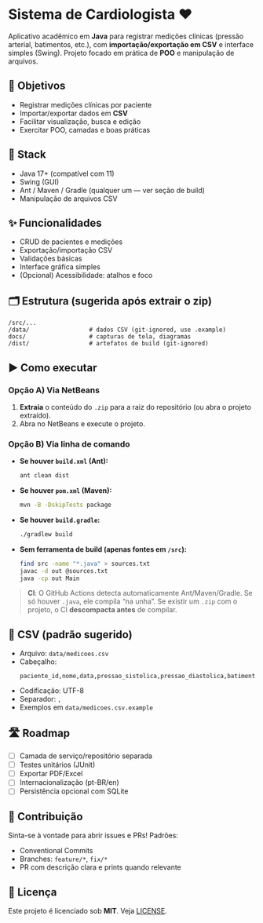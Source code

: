 # Sistema de Cardiologista ❤️

Aplicativo acadêmico em **Java** para registrar medições clínicas (pressão arterial, batimentos, etc.), com **importação/exportação em CSV** e interface simples (Swing). Projeto focado em prática de **POO** e manipulação de arquivos.

## 🎯 Objetivos
- Registrar medições clínicas por paciente
- Importar/exportar dados em **CSV**
- Facilitar visualização, busca e edição
- Exercitar POO, camadas e boas práticas

## 🧰 Stack
- Java 17+ (compatível com 11)
- Swing (GUI)
- Ant / Maven / Gradle (qualquer um — ver seção de build)
- Manipulação de arquivos CSV

## ✨ Funcionalidades
- CRUD de pacientes e medições
- Exportação/importação CSV
- Validações básicas
- Interface gráfica simples
- (Opcional) Acessibilidade: atalhos e foco

## 🗂️ Estrutura (sugerida após extrair o zip)
```
/src/...
/data/                 # dados CSV (git-ignored, use .example)
docs/                  # capturas de tela, diagramas
/dist/                 # artefatos de build (git-ignored)
```

## ▶️ Como executar

### Opção A) Via NetBeans
1. **Extraia** o conteúdo do `.zip` para a raiz do repositório (ou abra o projeto extraído).
2. Abra no NetBeans e execute o projeto.

### Opção B) Via linha de comando
- **Se houver `build.xml` (Ant):**
  ```bash
  ant clean dist
  ```
- **Se houver `pom.xml` (Maven):**
  ```bash
  mvn -B -DskipTests package
  ```
- **Se houver `build.gradle`:**
  ```bash
  ./gradlew build
  ```
- **Sem ferramenta de build (apenas fontes em `/src`):**
  ```bash
  find src -name "*.java" > sources.txt
  javac -d out @sources.txt
  java -cp out Main
  ```

> **CI**: O GitHub Actions detecta automaticamente Ant/Maven/Gradle. Se só houver `.java`, ele compila “na unha”. Se existir um `.zip` com o projeto, o CI **descompacta antes** de compilar.

## 📄 CSV (padrão sugerido)
- Arquivo: `data/medicoes.csv`
- Cabeçalho:
  ```
  paciente_id,nome,data,pressao_sistolica,pressao_diastolica,batimentos,observacao
  ```
- Codificação: UTF-8
- Separador: `,`
- Exemplos em `data/medicoes.csv.example`

## 🛣️ Roadmap
- [ ] Camada de serviço/repositório separada
- [ ] Testes unitários (JUnit)
- [ ] Exportar PDF/Excel
- [ ] Internacionalização (pt-BR/en)
- [ ] Persistência opcional com SQLite

## 🤝 Contribuição
Sinta-se à vontade para abrir issues e PRs! Padrões:
- Conventional Commits
- Branches: `feature/*`, `fix/*`
- PR com descrição clara e prints quando relevante

## 📜 Licença
Este projeto é licenciado sob **MIT**. Veja [LICENSE](LICENSE).

